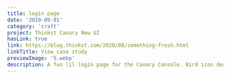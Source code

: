 ```yaml
---
title: login page
date: '2019-09-01'
category: 'craft'
project: Thinkst Canary New UI
hasLink: true
link: https://blog.thinkst.com/2020/08/something-fresh.html
linkTitle: View case study
previewImage: '5.webp'
description: A fun lil login page for the Canary Console. Bird icon designed by Max McClaughlin.
---
```

